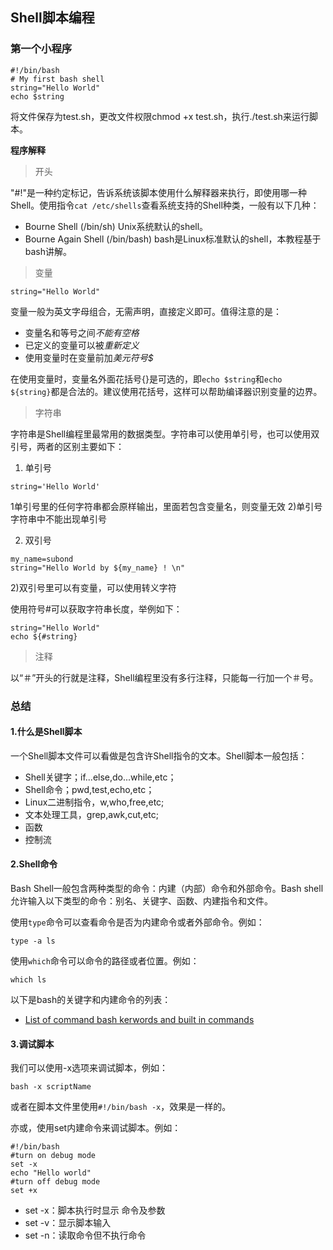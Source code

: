 ## Shell脚本编程

### 第一个小程序

```
#!/bin/bash
# My first bash shell
string="Hello World"
echo $string
```

将文件保存为test.sh，更改文件权限chmod +x test.sh，执行./test.sh来运行脚本。

**程序解释**

> 开头

"#!"是一种约定标记，告诉系统该脚本使用什么解释器来执行，即使用哪一种Shell。使用指令`cat /etc/shells`查看系统支持的Shell种类，一般有以下几种：

- Bourne Shell (/bin/sh)
Unix系统默认的shell。
- Bourne Again Shell (/bin/bash)
bash是Linux标准默认的shell，本教程基于bash讲解。

> 变量

```
string="Hello World"
```

变量一般为英文字母组合，无需声明，直接定义即可。值得注意的是：

- 变量名和等号之间*不能有空格*
- 已定义的变量可以被*重新定义*
- 使用变量时在变量前加*美元符号$*

在使用变量时，变量名外面花括号{}是可选的，即`echo $string`和`echo ${string}`都是合法的。建议使用花括号，这样可以帮助编译器识别变量的边界。

> 字符串

字符串是Shell编程里最常用的数据类型。字符串可以使用单引号，也可以使用双引号，两者的区别主要如下：

1. 单引号

```
string='Hello World'
```

1单引号里的任何字符串都会原样输出，里面若包含变量名，则变量无效
2)单引号字符串中不能出现单引号

2. 双引号

```
my_name=subond
string="Hello World by ${my_name} ! \n"
```

2)双引号里可以有变量，可以使用转义字符

使用符号#可以获取字符串长度，举例如下：

```
string="Hello World"
echo ${#string}
```

> 注释

以“＃”开头的行就是注释，Shell编程里没有多行注释，只能每一行加一个＃号。

### 总结

#### 1.什么是Shell脚本

一个Shell脚本文件可以看做是包含许Shell指令的文本。Shell脚本一般包括：

- Shell关键字；if...else,do...while,etc；
- Shell命令；pwd,test,echo,etc；
- Linux二进制指令，w,who,free,etc;
- 文本处理工具，grep,awk,cut,etc;
- 函数
- 控制流

#### 2.Shell命令

Bash Shell一般包含两种类型的命令：内建（内部）命令和外部命令。Bash shell允许输入以下类型的命令：别名、关键字、函数、内建指令和文件。

使用`type`命令可以查看命令是否为内建命令或者外部命令。例如：
```
type -a ls
```

使用`which`命令可以命令的路径或者位置。例如：
```
which ls
```

以下是bash的关键字和内建命令的列表：
- [List of command bash kerwords and built in commands](List_of_commands.md)

#### 3.调试脚本
我们可以使用-x选项来调试脚本，例如：
```
bash -x scriptName
```
或者在脚本文件里使用`#!/bin/bash -x`，效果是一样的。

亦或，使用set内建命令来调试脚本。例如：
```
#!/bin/bash
#turn on debug mode
set -x
echo "Hello world"
#turn off debug mode
set +x
```

- set -x：脚本执行时显示 命令及参数
- set -v：显示脚本输入
- set -n：读取命令但不执行命令
